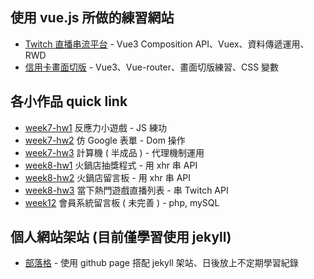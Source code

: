 ## 使用 vue.js 所做的練習網站
- [Twitch 直播串流平台](https://zihur.github.io/vue3-twitch-top-game/) - Vue3 Composition API、Vuex、資料傳遞運用、RWD
- [信用卡畫面切版](https://zihur.github.io/credit-cards-layout) - Vue3、Vue-router、畫面切版練習、CSS 變數

## 各小作品 quick link
- [week7-hw1](https://zihur.github.io/myrepo/week7/hw1) 反應力小遊戲 - JS 練功
- [week7-hw2](https://zihur.github.io/myrepo/week7/hw2) 仿 Google 表單 - Dom 操作
- [week7-hw3](https://zihur.github.io/myrepo/week7/hw3) 計算機 ( 半成品 ) - 代理機制運用
- [week8-hw1](https://zihur.github.io/myrepo/week8/hw1) 火鍋店抽獎程式 - 用 xhr 串 API
- [week8-hw2](https://zihur.github.io/myrepo/week8/hw2) 火鍋店留言板 - 用 xhr 串 API
- [week8-hw3](https://zihur.github.io/myrepo/week8/hw3) 當下熱門遊戲直播列表 - 串 Twitch API
- [week12](http://mentor-program.co/group3/zihur/week12/index.php) 會員系統留言板 ( 未完善 ) - php, mySQL

## 個人網站架站 (目前僅學習使用 jekyll)
- [部落格](https://zihur.github.io) - 使用 github page 搭配 jekyll 架站、日後放上不定期學習紀錄
